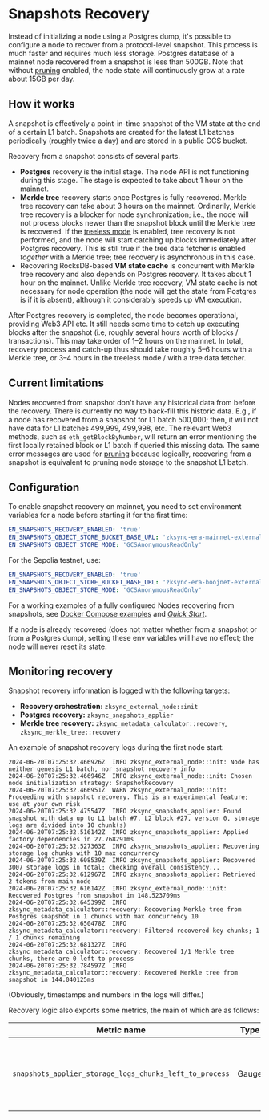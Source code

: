 # Snapshots Recovery

Instead of initializing a node using a Postgres dump, it's possible to configure a node to recover from a protocol-level
snapshot. This process is much faster and requires much less storage. Postgres database of a mainnet node recovered from
a snapshot is less than 500GB. Note that without [pruning](08_pruning.md) enabled, the node state will continuously
grow at a rate about 15GB per day.

## How it works

A snapshot is effectively a point-in-time snapshot of the VM state at the end of a certain L1 batch. Snapshots are
created for the latest L1 batches periodically (roughly twice a day) and are stored in a public GCS bucket.

Recovery from a snapshot consists of several parts.

- **Postgres** recovery is the initial stage. The node API is not functioning during this stage. The stage is expected
  to take about 1 hour on the mainnet.
- **Merkle tree** recovery starts once Postgres is fully recovered. Merkle tree recovery can take about 3 hours on the
  mainnet. Ordinarily, Merkle tree recovery is a blocker for node synchronization; i.e., the node will not process
  blocks newer than the snapshot block until the Merkle tree is recovered. If the [treeless mode](10_treeless_mode.md)
  is enabled, tree recovery is not performed, and the node will start catching up blocks immediately after Postgres
  recovery. This is still true if the tree data fetcher is enabled _together_ with a Merkle tree; tree recovery is
  asynchronous in this case.
- Recovering RocksDB-based **VM state cache** is concurrent with Merkle tree recovery and also depends on Postgres
  recovery. It takes about 1 hour on the mainnet. Unlike Merkle tree recovery, VM state cache is not necessary for node
  operation (the node will get the state from Postgres is if it is absent), although it considerably speeds up VM
  execution.

After Postgres recovery is completed, the node becomes operational, providing Web3 API etc. It still needs some time to
catch up executing blocks after the snapshot (i.e, roughly several hours worth of blocks / transactions). This may take
order of 1–2 hours on the mainnet. In total, recovery process and catch-up thus should take roughly 5–6 hours with a
Merkle tree, or 3–4 hours in the treeless mode / with a tree data fetcher.

## Current limitations

Nodes recovered from snapshot don't have any historical data from before the recovery. There is currently no way to
back-fill this historic data. E.g., if a node has recovered from a snapshot for L1 batch 500,000; then, it will not have
data for L1 batches 499,999, 499,998, etc. The relevant Web3 methods, such as `eth_getBlockByNumber`, will return an
error mentioning the first locally retained block or L1 batch if queried this missing data. The same error messages are
used for [pruning](08_pruning.md) because logically, recovering from a snapshot is equivalent to pruning node storage to
the snapshot L1 batch.

## Configuration

To enable snapshot recovery on mainnet, you need to set environment variables for a node before starting it for the
first time:

```yaml
EN_SNAPSHOTS_RECOVERY_ENABLED: 'true'
EN_SNAPSHOTS_OBJECT_STORE_BUCKET_BASE_URL: 'zksync-era-mainnet-external-node-snapshots'
EN_SNAPSHOTS_OBJECT_STORE_MODE: 'GCSAnonymousReadOnly'
```

For the Sepolia testnet, use:

```yaml
EN_SNAPSHOTS_RECOVERY_ENABLED: 'true'
EN_SNAPSHOTS_OBJECT_STORE_BUCKET_BASE_URL: 'zksync-era-boojnet-external-node-snapshots'
EN_SNAPSHOTS_OBJECT_STORE_MODE: 'GCSAnonymousReadOnly'
```

For a working examples of a fully configured Nodes recovering from snapshots, see
[Docker Compose examples](docker-compose-examples) and [_Quick Start_](00_quick_start.md).

If a node is already recovered (does not matter whether from a snapshot or from a Postgres dump), setting these env
variables will have no effect; the node will never reset its state.

## Monitoring recovery

Snapshot recovery information is logged with the following targets:

- **Recovery orchestration:** `zksync_external_node::init`
- **Postgres recovery:** `zksync_snapshots_applier`
- **Merkle tree recovery:** `zksync_metadata_calculator::recovery`, `zksync_merkle_tree::recovery`

An example of snapshot recovery logs during the first node start:

```text
2024-06-20T07:25:32.466926Z  INFO zksync_external_node::init: Node has neither genesis L1 batch, nor snapshot recovery info
2024-06-20T07:25:32.466946Z  INFO zksync_external_node::init: Chosen node initialization strategy: SnapshotRecovery
2024-06-20T07:25:32.466951Z  WARN zksync_external_node::init: Proceeding with snapshot recovery. This is an experimental feature; use at your own risk
2024-06-20T07:25:32.475547Z  INFO zksync_snapshots_applier: Found snapshot with data up to L1 batch #7, L2 block #27, version 0, storage logs are divided into 10 chunk(s)
2024-06-20T07:25:32.516142Z  INFO zksync_snapshots_applier: Applied factory dependencies in 27.768291ms
2024-06-20T07:25:32.527363Z  INFO zksync_snapshots_applier: Recovering storage log chunks with 10 max concurrency
2024-06-20T07:25:32.608539Z  INFO zksync_snapshots_applier: Recovered 3007 storage logs in total; checking overall consistency...
2024-06-20T07:25:32.612967Z  INFO zksync_snapshots_applier: Retrieved 2 tokens from main node
2024-06-20T07:25:32.616142Z  INFO zksync_external_node::init: Recovered Postgres from snapshot in 148.523709ms
2024-06-20T07:25:32.645399Z  INFO zksync_metadata_calculator::recovery: Recovering Merkle tree from Postgres snapshot in 1 chunks with max concurrency 10
2024-06-20T07:25:32.650478Z  INFO zksync_metadata_calculator::recovery: Filtered recovered key chunks; 1 / 1 chunks remaining
2024-06-20T07:25:32.681327Z  INFO zksync_metadata_calculator::recovery: Recovered 1/1 Merkle tree chunks, there are 0 left to process
2024-06-20T07:25:32.784597Z  INFO zksync_metadata_calculator::recovery: Recovered Merkle tree from snapshot in 144.040125ms
```

(Obviously, timestamps and numbers in the logs will differ.)

Recovery logic also exports some metrics, the main of which are as follows:

| Metric name                                             | Type      | Labels       | Description                                                           |
| ------------------------------------------------------- | --------- | ------------ | --------------------------------------------------------------------- |
| `snapshots_applier_storage_logs_chunks_left_to_process` | Gauge     | -            | Number of storage log chunks left to process during Postgres recovery |

